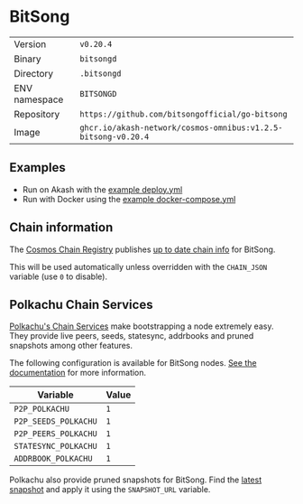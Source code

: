 # BitSong

| | |
|---|---|
|Version|`v0.20.4`|
|Binary|`bitsongd`|
|Directory|`.bitsongd`|
|ENV namespace|`BITSONGD`|
|Repository|`https://github.com/bitsongofficial/go-bitsong`|
|Image|`ghcr.io/akash-network/cosmos-omnibus:v1.2.5-bitsong-v0.20.4`|

## Examples

- Run on Akash with the [example deploy.yml](./deploy.yml)
- Run with Docker using the [example docker-compose.yml](./docker-compose.yml)

## Chain information

The [Cosmos Chain Registry](https://github.com/cosmos/chain-registry) publishes [up to date chain info](https://raw.githubusercontent.com/cosmos/chain-registry/master/bitsong/chain.json) for BitSong.

This will be used automatically unless overridden with the `CHAIN_JSON` variable (use `0` to disable).

## Polkachu Chain Services

[Polkachu's Chain Services](https://www.polkachu.com/) make bootstrapping a node extremely easy. They provide live peers, seeds, statesync, addrbooks and pruned snapshots among other features.

The following configuration is available for BitSong nodes. [See the documentation](../README.md#polkachu-services) for more information.

|Variable|Value|
|---|---|
|`P2P_POLKACHU`|`1`|
|`P2P_SEEDS_POLKACHU`|`1`|
|`P2P_PEERS_POLKACHU`|`1`|
|`STATESYNC_POLKACHU`|`1`|
|`ADDRBOOK_POLKACHU`|`1`|

Polkachu also provide pruned snapshots for BitSong. Find the [latest snapshot](https://polkachu.com/tendermint_snapshots/akash) and apply it using the `SNAPSHOT_URL` variable.
